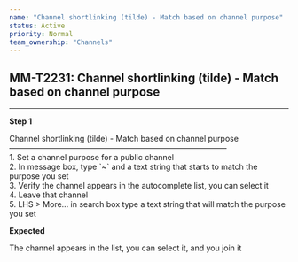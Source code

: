 ```yaml
---
name: "Channel shortlinking (tilde) - Match based on channel purpose"
status: Active
priority: Normal
team_ownership: "Channels"
---
```


## MM-T2231: Channel shortlinking (tilde) - Match based on channel purpose

---

**Step 1**

Channel shortlinking (tilde) - Match based on channel purpose\
————————————————————————————\
1\. Set a channel purpose for a public channel\
2\. In message box, type \`\~\` and a text string that starts to match the purpose you set\
3\. Verify the channel appears in the autocomplete list, you can select it\
4\. Leave that channel\
5\. LHS > More... in search box type a text string that will match the purpose you set

**Expected**

The channel appears in the list, you can select it, and you join it
